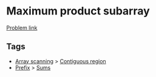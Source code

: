 # Maximum product subarray

[Problem link](https://leetcode.com/problems/maximum-product-subarray)

## Tags

* [Array scanning](/README.md#Array_scanning) > [Contiguous region](/README.md#Array_scanning-Contiguous_region)
* [Prefix](/README.md#Prefix) > [Sums](/README.md#Prefix-Sums)
